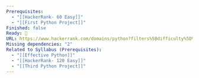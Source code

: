 ```yaml
---
Prerequisites:
  - "[[HackerRank- 60 Easy]]"
  - "[[First Python Project]]"
Finished: false
Ready: 🔘
URL: https://www.hackerrank.com/domains/python?filters%5Bdifficulty%5D%5B%5D=easy
Missing dependencies: "2"
Related to Syllabus (Prerequisites):
  - "[[Effective Python]]"
  - "[[HackerRank- 120 Easy]]"
  - "[[Third Python Project]]"
---
```

